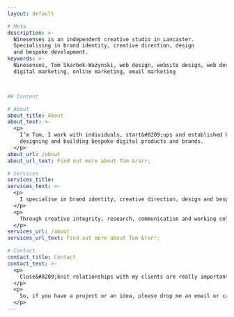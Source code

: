 ```yaml
---
layout: default

# Meta
description: >-
  Ninesenses is an independent creative studio in Lancaster.
  Specialising in brand identity, creative direction, design
  and bespoke development.
keywords: >-
  Ninesenses, Tom Skarbek-Wazynski, web design, website design, web development, branding,
  digital marketing, online marketing, email marketing



## Content

# About
about_title: About
about_text: >-
  <p>
    I’m Tom, I work with individuals, start&#8209;ups and established businesses, planning,
    designing and building bespoke digital products and brands.
  </p>
about_url: /about
about_url_text: Find out more about Tom &rarr;

# Services
services_title:
services_text: >-
  <p>
    I specialise in brand identity, creative direction, design and bespoke development.
  </p>
  <p>
    Through creative integrity, research, communication and working collaboratively with a wide range of creatives I produce high-quality solutions, that make things smarter, helpful, easy to use, beautiful and most importantly fun.
  </p>
services_url: /about
services_url_text: Find out more about Tom &rarr;

# Contact
contact_title: Contact
contact_text: >-
  <p>
    Close&#8209;knit relationships with my clients are really important, I like to work with you to ensure that together we create the best possible solution for you and your customers.
  </p>
  <p>
    So, if you have a project or an idea, please drop me an email or call for a chat.
  </p>
---
```

